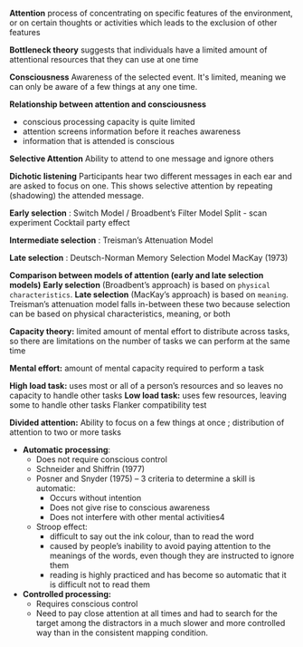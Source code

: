 **Attention**
process of concentrating on specific features of the environment, or on certain thoughts or activities which leads to the exclusion of other features

**Bottleneck theory**
suggests that individuals have a limited amount of attentional resources that they can use at one time

**Consciousness**
Awareness of the selected event. It's limited, meaning we can only be aware of a few things at any one time.

**Relationship between attention and consciousness**
- conscious processing capacity is quite limited
- attention screens information before it reaches awareness
- information that is attended is conscious

**Selective Attention**
Ability to attend to one message and ignore others

**Dichotic listening**
Participants hear two different messages in each ear and are asked to focus on one. This shows selective attention by repeating (shadowing) the attended message.

**Early selection** : 
Switch Model / Broadbent’s Filter Model 
Split - scan experiment
Cocktail party effect

**Intermediate selection** : 
Treisman’s Attenuation Model 

**Late selection** : 
Deutsch-Norman Memory Selection Model
MacKay (1973)

**Comparison between models of attention (early and late selection models)** 
**Early selection** (Broadbent’s approach) is based on `physical characteristics`. 
**Late selection** (MacKay’s approach) is based on `meaning`. 
Treisman’s attenuation model falls in-between these two because selection can be based on physical characteristics, meaning, or both

**Capacity theory:**
limited amount of mental effort to distribute across tasks, so there are limitations on the number of tasks we can perform at the same time

**Mental effort:**
amount of mental capacity required to perform a task

**High load task:**
uses most or all of a person’s resources and so leaves no capacity to handle other tasks
**Low load task:**
uses few resources, leaving some to handle other tasks
Flanker compatibility test

**Divided attention:**
Ability to focus on a few things at once ; distribution of attention to two or more tasks
- **Automatic processing**:
	- Does not require conscious control
	- Schneider and Shiffrin (1977)
	- Posner and Snyder (1975) – 3 criteria to determine a skill is automatic:
		- Occurs without intention 
		- Does not give rise to conscious awareness 
		- Does not interfere with other mental activities4
	- Stroop effect: 
		- difficult to say out the ink colour, than to read the word 
		- caused by people’s inability to avoid paying attention to the meanings of the words, even though they are instructed to ignore them  
		- reading is highly practiced and has become so automatic that it is difficult not to read them
- **Controlled processing:**
	- Requires conscious control 
	- Need to pay close attention at all times and had to search for the target among the distractors in a much slower and more controlled way than in the consistent mapping condition.